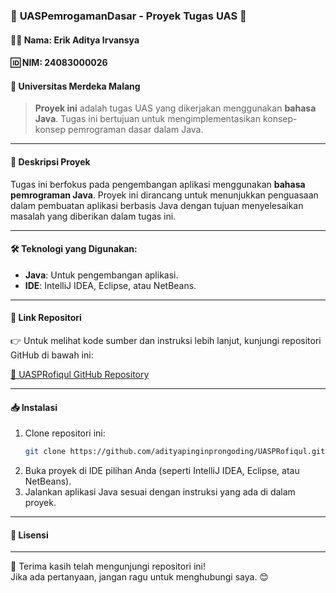 ### 🌟 **UASPemrogamanDasar - Proyek Tugas UAS** 🌟

#### 👨‍💻 Nama: Erik Aditya Irvansya  
#### 🆔 NIM: 24083000026  
#### 🏫 Universitas Merdeka Malang  

> **Proyek ini** adalah tugas UAS yang dikerjakan menggunakan **bahasa Java**. Tugas ini bertujuan untuk mengimplementasikan konsep-konsep pemrograman dasar dalam Java.

---

#### 🚀 Deskripsi Proyek
Tugas ini berfokus pada pengembangan aplikasi menggunakan **bahasa pemrograman Java**. Proyek ini dirancang untuk menunjukkan penguasaan dalam pembuatan aplikasi berbasis Java dengan tujuan menyelesaikan masalah yang diberikan dalam tugas ini.

---

#### 🛠️ Teknologi yang Digunakan:
- **Java**: Untuk pengembangan aplikasi.
- **IDE**: IntelliJ IDEA, Eclipse, atau NetBeans.

---

#### 🔗 Link Repositori
👉 Untuk melihat kode sumber dan instruksi lebih lanjut, kunjungi repositori GitHub di bawah ini:

[🔗 UASPRofiqul GitHub Repository](https://github.com/adityapinginprongoding/UASPRofiqul.git)

---

#### 📥 Instalasi
1. Clone repositori ini:
    ```bash
    git clone https://github.com/adityapinginprongoding/UASPRofiqul.git
    ```
2. Buka proyek di IDE pilihan Anda (seperti IntelliJ IDEA, Eclipse, atau NetBeans).
3. Jalankan aplikasi Java sesuai dengan instruksi yang ada di dalam proyek.

---

#### 📝 Lisensi
---

💬 Terima kasih telah mengunjungi repositori ini!  
Jika ada pertanyaan, jangan ragu untuk menghubungi saya. 😊
